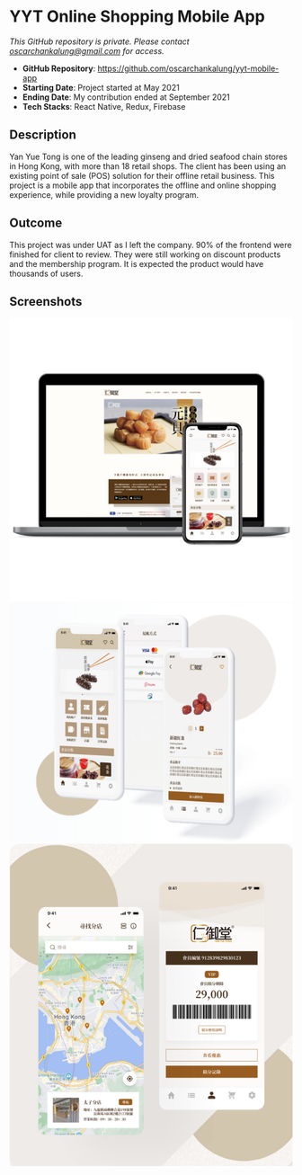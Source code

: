 # YYT Online Shopping Mobile App

_This GitHub repository is private. Please contact oscarchankalung@gmail.com for access._

- **GitHub Repository**: https://github.com/oscarchankalung/yyt-mobile-app
- **Starting Date**: Project started at May 2021
- **Ending Date**: My contribution ended at September 2021
- **Tech Stacks**: React Native, Redux, Firebase

## Description

Yan Yue Tong is one of the leading ginseng and dried seafood chain stores in Hong Kong, with more than 18 retail shops. The client has been using an existing point of sale (POS) solution for their offline retail business. This project is a mobile app that incorporates the offline and online shopping experience, while providing a new loyalty program.

## Outcome

This project was under UAT as I left the company. 90% of the frontend were finished for client to review. They were still working on discount products and the membership program. It is expected the product would have thousands of users.

## Screenshots

<img src='01-screenshot-banner.png' width='600' />
<img src='02-screenshot-home.png' width='600' />
<img src='03-screenshot-member.png' width='600' />

